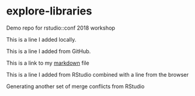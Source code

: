 # explore-libraries
Demo repo for rstudio::conf 2018 workshop

This is a line I added locally.

This is a line I added from GitHub.

This is a link to my [markdown](01_explore-libraries_spartan.md) file


This is a line I added from RStudio combined with a line from the browser

Generating another set of merge conflicts from RStudio

